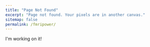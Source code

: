 ```yaml
---
title: "Page Not Found"
excerpt: "Page not found. Your pixels are in another canvas."
sitemap: false
permalink: /fmripower/
---
```


I'm working on it!
